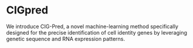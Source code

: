 # CIGpred
We introduce CIG-Pred, a novel machine-learning method specifically designed for the precise identification of cell identity genes by leveraging genetic sequence and RNA expression patterns.
